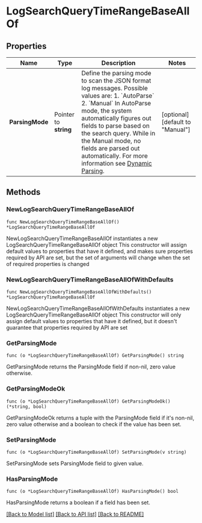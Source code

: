 # LogSearchQueryTimeRangeBaseAllOf

## Properties

Name | Type | Description | Notes
------------ | ------------- | ------------- | -------------
**ParsingMode** | Pointer to **string** | Define the parsing mode to scan the JSON format log messages. Possible values are:   1. &#x60;AutoParse&#x60;   2. &#x60;Manual&#x60; In AutoParse mode, the system automatically figures out fields to parse based on the search query. While in the Manual mode, no fields are parsed out automatically. For more information see [Dynamic Parsing](https://help.sumologic.com/?cid&#x3D;0011). | [optional] [default to "Manual"]

## Methods

### NewLogSearchQueryTimeRangeBaseAllOf

`func NewLogSearchQueryTimeRangeBaseAllOf() *LogSearchQueryTimeRangeBaseAllOf`

NewLogSearchQueryTimeRangeBaseAllOf instantiates a new LogSearchQueryTimeRangeBaseAllOf object
This constructor will assign default values to properties that have it defined,
and makes sure properties required by API are set, but the set of arguments
will change when the set of required properties is changed

### NewLogSearchQueryTimeRangeBaseAllOfWithDefaults

`func NewLogSearchQueryTimeRangeBaseAllOfWithDefaults() *LogSearchQueryTimeRangeBaseAllOf`

NewLogSearchQueryTimeRangeBaseAllOfWithDefaults instantiates a new LogSearchQueryTimeRangeBaseAllOf object
This constructor will only assign default values to properties that have it defined,
but it doesn't guarantee that properties required by API are set

### GetParsingMode

`func (o *LogSearchQueryTimeRangeBaseAllOf) GetParsingMode() string`

GetParsingMode returns the ParsingMode field if non-nil, zero value otherwise.

### GetParsingModeOk

`func (o *LogSearchQueryTimeRangeBaseAllOf) GetParsingModeOk() (*string, bool)`

GetParsingModeOk returns a tuple with the ParsingMode field if it's non-nil, zero value otherwise
and a boolean to check if the value has been set.

### SetParsingMode

`func (o *LogSearchQueryTimeRangeBaseAllOf) SetParsingMode(v string)`

SetParsingMode sets ParsingMode field to given value.

### HasParsingMode

`func (o *LogSearchQueryTimeRangeBaseAllOf) HasParsingMode() bool`

HasParsingMode returns a boolean if a field has been set.


[[Back to Model list]](../README.md#documentation-for-models) [[Back to API list]](../README.md#documentation-for-api-endpoints) [[Back to README]](../README.md)


